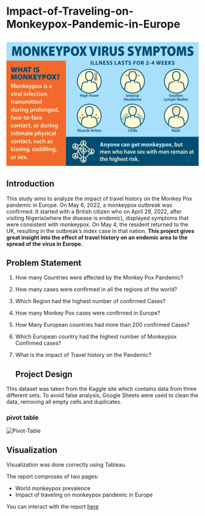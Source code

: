 # Impact-of-Traveling-on-Monkeypox-Pandemic-in-Europe

![](image1.jpg)
---
## Introduction
This study aims to analyze the impact of travel history on the Monkey Pox pandemic in Europe.
On May 6, 2022, a monkeypox outbreak was confirmed. It started with a British citizen who on April 29, 2022, after visiting Nigeria(where the disease is endemic), displayed symptoms that were consistent with monkeypox. On May 4, the resident returned to the UK, resulting in the outbreak’s index case in that nation.
**This project gives great insight into the effect of travel history on an endemic area to the spread of the virus in Europe.**

## Problem Statement
1) How many Countries were affected by the Monkey Pox Pandemic?
2) How many cases were confirmed in all the regions of the world?
3) Which Region had the highest number of confirmed Cases?
4) How many Monkey Pox cases were confirmed in Europe?
5) How Many European countries had more than 200 confirmed Cases?
6) Which European country had the highest number of Monkeypox Confirmed cases?
7) What is the impact of Travel history on the Pandemic?


	## Project Design
This dataset was taken from the Kaggle site which contains data from three different sets.
To avoid false analysis, Google Sheets were used to clean the data, removing all empty cells and duplicates.

### pivot table
![Pivot-Table](https://github.com/Kingkene/Impact-of-Traveling-on-Monkeypox-Pandemic-in-Europe/assets/120706444/78b33145-64f6-4e41-86dc-fc54a7d6a1ff)

## Visualization
Visualization was done correctly using Tableau.

The report comproses of two pages:

- World monkeypox prevalence
- Impact of traveling on monkeypox pandemic in Europe
  
You can interact with the report [here](https://public.tableau.com/views/ImpactofTravelingonMonkeypoxPandemicinEurope/Dashboard1?:language=en-US&:display_count=n&:origin=viz_share_link)


